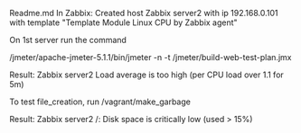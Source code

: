 ﻿Readme.md
In Zabbix:
Created host Zabbix server2 with ip 192.168.0.101 with template "Template Module Linux CPU by Zabbix agent"

On 1st server run the command

/jmeter/apache-jmeter-5.1.1/bin/jmeter -n -t /jmeter/build-web-test-plan.jmx


Result:
Zabbix server2	Load average is too high (per CPU load over 1.1 for 5m)

To test file_creation, run
/vagrant/make_garbage

Result:
Zabbix server2	/: Disk space is critically low (used > 15%)